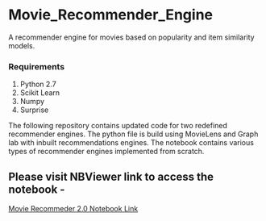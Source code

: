 # Movie_Recommender_Engine

A recommender engine for movies based on popularity and item similarity models.


### Requirements
1. Python 2.7
2. Scikit Learn
3. Numpy
4. Surprise


The following repository contains updated code for two redefined recommender engines. The python file is build using MovieLens and Graph lab with inbuilt recommendations engines. The notebook contains various types of recommender engines implemented from scratch. 
## Please visit NBViewer link to access the notebook - 
[Movie Recommeder 2.0 Notebook Link](https://nbviewer.jupyter.org/github/shaz13/Movie_Recommender_Engine/blob/master/Movie%20Recommender%202.0.ipynb) 

